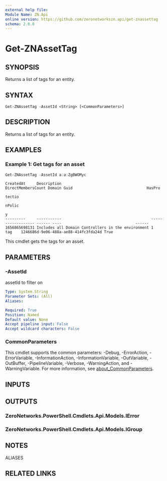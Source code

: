 ```yaml
---
external help file:
Module Name: ZN.Api
online version: https://github.com/zeronetworkszn.api/get-znassettag
schema: 2.0.0
---
```


# Get-ZNAssetTag

## SYNOPSIS
Returns a list of tags for an entity.

## SYNTAX

```
Get-ZNAssetTag -AssetId <String> [<CommonParameters>]
```

## DESCRIPTION
Returns a list of tags for an entity.

## EXAMPLES

### Example 1: Get tags for an asset
```powershell
Get-ZNAssetTag -AssetId a:a:ZgBWOMyc
```

```output
CreatedAt     Description                                        DirectMembersCount Domain Guid                                 HasPro
                                                                                                                                tectio
                                                                                                                                nPolic
                                                                                                                                y
---------     -----------                                        ------------------ ------ ----                                 ------
1656865698131 Includes all Domain Controllers in the environment 1                  tag    1246686d-9e06-488a-ae88-414fc3fda24d True 
```

This cmdlet gets the tags for an asset.

## PARAMETERS

### -AssetId
assetId to filter on

```yaml
Type: System.String
Parameter Sets: (All)
Aliases:

Required: True
Position: Named
Default value: None
Accept pipeline input: False
Accept wildcard characters: False
```

### CommonParameters
This cmdlet supports the common parameters: -Debug, -ErrorAction, -ErrorVariable, -InformationAction, -InformationVariable, -OutVariable, -OutBuffer, -PipelineVariable, -Verbose, -WarningAction, and -WarningVariable. For more information, see [about_CommonParameters](http://go.microsoft.com/fwlink/?LinkID=113216).

## INPUTS

## OUTPUTS

### ZeroNetworks.PowerShell.Cmdlets.Api.Models.IError

### ZeroNetworks.PowerShell.Cmdlets.Api.Models.IGroup

## NOTES

ALIASES

## RELATED LINKS

